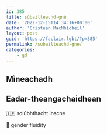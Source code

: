 ```yaml
---
id: 385
title: sùbailteachd-gnè
date: '2022-12-15T14:34:16+00:00'
author: 'Crìstean MacMhìcheil'
layout: post
guid: 'https://faclair.lgbt/?p=385'
permalink: /subailteachd-gne/
categories:
    - gd
---
```


## Mìneachadh

## Eadar-theangachaidhean

&#x1f1ee;&#x1f1ea; solúbhthacht inscne

&#x1f3f4;&#xe0067;&#xe0062;&#xe0065;&#xe006e;&#xe0067;&#xe007f; gender fluidity